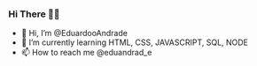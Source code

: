 ### Hi There 👋👋

- 👋 Hi, I’m @EduardooAndrade
- 🌱 I’m currently learning HTML, CSS, JAVASCRIPT, SQL, NODE
- 📫 How to reach me @eduandrad_e

